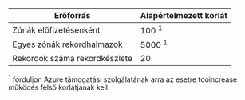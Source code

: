 
| Erőforrás | Alapértelmezett korlát |
| --- | --- |
| Zónák előfizetésenként |100 <sup>1</sup> |
| Egyes zónák rekordhalmazok |5000 <sup>1</sup> |
| Rekordok száma rekordkészlete |20 |

<sup>1</sup> forduljon Azure támogatási szolgálatának arra az esetre tooincrease működés felső korlátjának kell.
